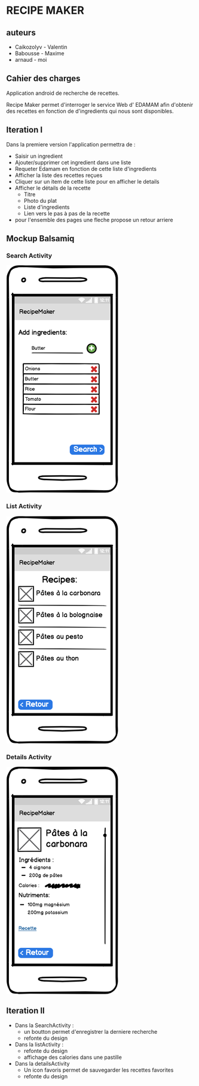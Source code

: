 # RECIPE MAKER

## auteurs
 + Caikozolyv  - Valentin
 + Babousse - Maxime
 + arnaud - moi

## Cahier des charges

Application android de recherche de recettes.

Recipe Maker permet d'interroger le service Web d' EDAMAM afin d'obtenir des recettes en fonction
de d'ingredients qui nous sont disponibles.

## Iteration I
Dans la premiere version l'application permettra de :

- Saisir un ingredient
- Ajouter/supprimer cet ingredient dans une liste
- Requeter Edamam en fonction de cette liste d'ingredients
- Afficher la liste des recettes reçues
- Cliquer sur un item de cette liste pour en afficher le details
- Afficher le détails de la recette
  - Titre
  - Photo du plat
  - Liste d'ingredients
  - Lien vers le pas à pas de la recette
- pour l'ensemble des pages une fleche propose un retour arriere


## Mockup Balsamiq
### Search Activity
![SearchActivity](app/src/main/res/mipmap-hdpi/SearchActivity.png)
### List Activity
![ListActivity](app/src/main/res/mipmap-hdpi/ListActivity.png)
### Details Activity
![DetailsActivity](app/src/main/res/mipmap-hdpi/DetailsActivity.png)

## Iteration II
- Dans la SearchActivity :
    - un boutton permet d'enregistrer la derniere recherche
    - refonte du design
- Dans la listActivity :
  - refonte du design
  - affichage des calories dans une pastille
- Dans la detailsActivity
  - Un icon favoris permet de sauvegarder les recettes favorites
  - refonte du design
